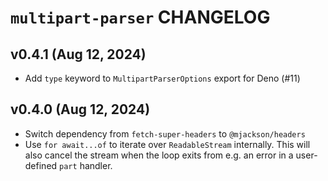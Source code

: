 # `multipart-parser` CHANGELOG

## v0.4.1 (Aug 12, 2024)

- Add `type` keyword to `MultipartParserOptions` export for Deno (#11)

## v0.4.0 (Aug 12, 2024)

- Switch dependency from `fetch-super-headers` to `@mjackson/headers`
- Use `for await...of` to iterate over `ReadableStream` internally. This will also cancel the stream when the loop exits from e.g. an error in a user-defined `part` handler.
